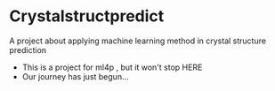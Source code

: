 # Crystalstructpredict
A project about applying machine learning method in crystal structure prediction
* This is a project for ml4p , but it won't stop  HERE
* Our journey has just begun...
